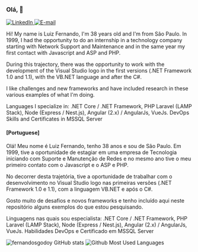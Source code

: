 ### Olá, 👋

<a href="https://bit.ly/2R83W6i" target="_blank">
<img src="https://img.shields.io/badge/-LinkedIn-blue?style=flat-square&logo=Linkedin&logoColor=white" alt="LinkedIn">
</a>

<a href="mailto:hireme2022@fsdeveloper.com.br" target="_blank">
<img src="https://img.shields.io/badge/-Gmail-c14438?style=flat-square&logo=Gmail&logoColor=white&link=mailto:luizfernando.itpro@gmail.com" alt="E-mail">
</a>

<p>
Hi! My name is Luiz Fernando, I'm 38 years old and I'm from São Paulo.
In 1999, I had the opportunity to do an internship in a technology company starting with Network Support and Maintenance and in the same year my first contact with Javascript and ASP and PHP.

During this trajectory, there was the opportunity to work with the development of the Visual Studio logo in the first versions (.NET Framework 1.0 and 1.1), with the VB.NET language and after the C#.

I like challenges and new frameworks and have included research in these various examples of what I'm doing.

Languages I specialize in:
.NET Core / .NET Framework, PHP Laravel (LAMP Stack),
Node (Express / Nest.js), Angular (2.x) / AngularJs, VueJs.
DevOps Skills and Certificates in MSSQL Server
  
</p>

<p>

  #### [Portuguese]

Olá! Meu nome é Luiz Fernando, tenho 38 anos e sou de São Paulo.
Em 1999, tive a oportunidade de estagiar em uma empresa de Tecnologia iniciando com Suporte e Manutenção de Redes e no mesmo ano tive o meu primeiro contato com o Javascript e o ASP e PHP.

No decorrer desta trajetória, tive a oportunidade de trabalhar com o desenvolvimento no Visual Studio logo nas primeiras versões (.NET Framework 1.0 e 1.1), com a linguagem VB.NET e após o C#.

Gosto muito de desafios e novos frameworks e tenho incluído aqui neste repositório alguns exemplos do que estou pesquisando.

Linguagens nas quais sou especialista: 
.NET Core / .NET Framework, PHP Laravel (LAMP Stack),
Node (Express / Nest.js), Angular (2.x) / AngularJs, VueJs.
Habilidades DevOps e Certificado em MSSQL Server
  
</p>

![fernandosgodoy GitHub stats](https://github-readme-stats.vercel.app/api?username=fernandosgodoy&show_icons=true&count_private=true&theme=dark)
![Github Most Used Languages](https://github-readme-stats.vercel.app/api/top-langs/?username=fernandosgodoy&layout=compact&theme=dark)

<!--
**fernandosgodoy/fernandosgodoy** is a ✨ _special_ ✨ repository because its `README.md` (this file) appears on your GitHub profile.

Here are some ideas to get you started:

- 🔭 I’m currently working on ...
- 🌱 I’m currently learning ...
- 👯 I’m looking to collaborate on ...
- 🤔 I’m looking for help with ...
- 💬 Ask me about ...
- 📫 How to reach me: ...
- 😄 Pronouns: ...
- ⚡ Fun fact: ...
-->
